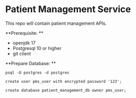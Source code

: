 # Patient Management Service

This repo will contain patient management APIs.


**Prerequisite: **
*  openjdk 17
*  Postgresql 10 or higher
*  git client


**Prepare Database: **

    psql -U postgres -d postgres

    create user pms_user with encrypted password '123';

    create database patient_management_db owner pms_user;

 
 